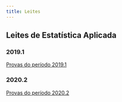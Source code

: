 ```yaml
---
title: Leites
---
```


## Leites de Estatística Aplicada

### 2019.1
[Provas do período 2019.1](leites/20191/estagio1.md)

### 2020.2
[Provas do período 2020.2](leites/20202/README.md)


